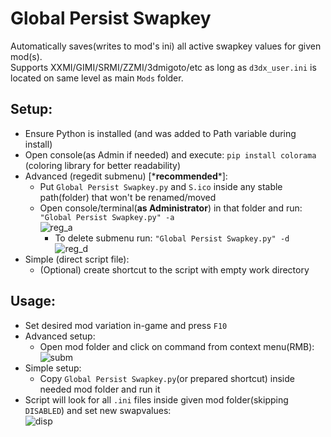 # Global Persist Swapkey
Automatically saves(writes to mod's ini) all active swapkey values for given mod(s).<br>
Supports XXMI/GIMI/SRMI/ZZMI/3dmigoto/etc as long as `d3dx_user.ini` is located on same level as main `Mods` folder.<br>

## Setup:
* Ensure Python is installed (and was added to Path variable during install)
* Open console(as Admin if needed) and execute: `pip install colorama` (coloring library for better readability)
* Advanced (regedit submenu) [\***recommended**\*]:
  - Put `Global Persist Swapkey.py` and `S.ico` inside any stable path(folder) that won't be renamed/moved
  - Open console/terminal(**as Administrator**) in that folder and run: `"Global Persist Swapkey.py" -a`<br>
  ![reg_a](https://github.com/user-attachments/assets/543f9b22-c33f-486a-9466-1f6703c36456)
    - To delete submenu run: `"Global Persist Swapkey.py" -d`<br>
    ![reg_d](https://github.com/user-attachments/assets/04de0c17-c4b9-4ecc-85e1-acd405446dac)
* Simple (direct script file):
  - (Optional) create shortcut to the script with empty work directory 
    
## Usage:
  * Set desired mod variation in-game and press `F10`
  * Advanced setup:
    - Open mod folder and click on command from context menu(RMB):<br>
    ![subm](https://github.com/user-attachments/assets/aa24ef01-c960-4f4f-af08-af83c889db1a)<br>
  * Simple setup:
    - Copy `Global Persist Swapkey.py`(or prepared shortcut) inside needed mod folder and run it
  * Script will look for all `.ini` files inside given mod folder(skipping `DISABLED`) and set new swapvalues:<br>
    ![disp](https://github.com/user-attachments/assets/65df97bd-cbd9-4444-9d84-4a060099c047)
